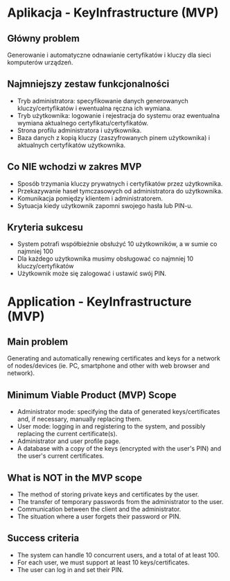# Aplikacja - KeyInfrastructure (MVP)

## Główny problem

Generowanie i automatyczne odnawianie certyfikatów i kluczy dla sieci komputerów urządzeń.

## Najmniejszy zestaw funkcjonalności

- Tryb administratora: specyfikowanie danych generowanych kluczy/certyfikatów i ewentualna ręczna ich wymiana.
- Tryb użytkownika: logowanie i rejestracja do systemu oraz ewentualna wymiana aktualnego certyfikatu/certyfikatów.
- Strona profilu administratora i użytkownika.
- Baza danych z kopią kluczy (zaszyfrowanych pinem użytkownika) i aktualnych certyfikatów użytkownika.

## Co NIE wchodzi w zakres MVP
- Sposób trzymania kluczy prywatnych i certyfikatów przez użytkownika.
- Przekazywanie haseł tymczasowych od administratora do użytkownika.
- Komunikacja pomiędzy klientem i administratorem.
- Sytuacja kiedy użytkownik zapomni swojego hasła lub PIN-u.

## Kryteria sukcesu
- System potrafi współbieżnie obsłużyć 10 użytkowników, a w sumie co najmniej 100
- Dla każdego użytkownika musimy obsługować co najmniej 10 kluczy/certyfikatów
- Użytkownik może się zalogować i ustawić swój PIN.



# Application - KeyInfrastructure (MVP)

##  Main problem

Generating and automatically renewing certificates and keys for a network of nodes/devices (ie. PC, smartphone and other with web browser and network).

## Minimum Viable Product (MVP) Scope
- Administrator mode: specifying the data of generated keys/certificates and, if necessary, manually replacing them.
- User mode: logging in and registering to the system, and possibly replacing the current certificate(s).
- Administrator and user profile page.
- A database with a copy of the keys (encrypted with the user's PIN) and the user's current certificates.

## What is NOT in the MVP scope
- The method of storing private keys and certificates by the user.
- The transfer of temporary passwords from the administrator to the user.
- Communication between the client and the administrator.
- The situation where a user forgets their password or PIN.

##  Success criteria
- The system can handle 10 concurrent users, and a total of at least 100.
- For each user, we must support at least 10 keys/certificates.
- The user can log in and set their PIN.
